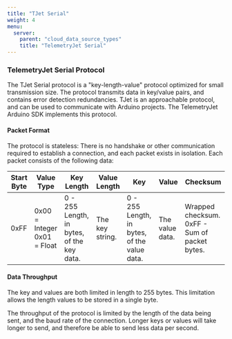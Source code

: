 ```yaml
---
title: "TJet Serial"
weight: 4
menu:
  server:
    parent: "cloud_data_source_types"
    title: "TelemetryJet Serial"
---
```



### TelemetryJet Serial Protocol
The TJet Serial protocol is a "key-length-value" protocol optimized for small transmission size. The protocol transmits data in key/value pairs, and contains error detection redundancies. TJet is an approachable protocol, and can be used to communicate with Arduino projects. The TelemetryJet Arduino SDK implements this protocol.

#### Packet Format

The protocol is stateless: There is no handshake or other communication required to establish a connection, and each packet exists in isolation. Each packet consists of the following data:

<table class="bp3-html-table bp3-html-table-bordered bp3-small">
<thead>
<tr>
<th>Start Byte</th>
<th>Value Type</th>
<th>Key Length</th>
<th>Value Length</th>
<th>Key</th>
<th>Value</th>
<th>Checksum</th>
</tr>
</thead>
<tbody>
<tr>
<td>0xFF</td>
<td>
0x00 = Integer<br/>
0x01 = Float
</td>
<td>
0 - 255<br />
Length, in bytes, of the key data.
</td>
<td>
The key string.
</td>
<td>
0 - 255<br />
Length, in bytes, of the value data.
</td>
<td>
The value data.
</td>
<td>
Wrapped checksum.<br/>
0xFF - Sum of packet bytes.

</td>
</tr>
</tbody>
</table>

#### Data Throughput

The key and values are both limited in length to 255 bytes. This limitation allows the length values to be stored in a single byte.

 The throughput of the protocol is limited by the length of the data being sent, and the baud rate of the connection. Longer keys or values will take longer to send, and therefore be able to send less data per second.
